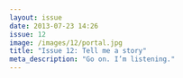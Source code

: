 ```yaml
---
layout: issue
date: 2013-07-23 14:26
issue: 12
image: /images/12/portal.jpg
title: "Issue 12: Tell me a story"
meta_description: "Go on. I’m listening."
---
```

